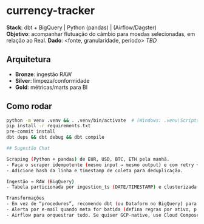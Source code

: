 # currency-tracker

**Stack**: dbt + BigQuery | Python (pandas) | (Airflow/Dagster)  
**Objetivo**: acompanhar flutuação do câmbio para moedas selecionadas, em relação ao Real.
**Dado**: <fonte, granularidade, período>  *TBD*

## Arquitetura
- **Bronze**: ingestão RAW
- **Silver**: limpeza/conformidade
- **Gold**: métricas/marts para BI

## Como rodar
```bash
python -m venv .venv && . .venv/bin/activate  # (Windows: .venv\Scripts\activate)
pip install -r requirements.txt
pre-commit install
dbt deps && dbt debug && dbt compile

## Sugestão Chat

Scraping (Python + pandas) de EUR, USD, BTC, ETH pela manhã.
- Faça o scraper idempotente (mesmo input → mesmo output) e com retry + backoff.
- Adicione hash da linha e timestamp de coleta para deduplicação.

Ingestão → RAW (BigQuery)
- Tabela particionada por ingestion_ts (DATE/TIMESTAMP) e clusterizada por symbol (e.g., EUR, USD, BTC, ETH).

Transformações
- Em vez de “procedures”, recomendo dbt (ou Dataform no BigQuery) para staging → silver → gold. Fica versionado, testável e documentado.
- Alerta por e-mail quando meta for batida (defina regras por ativo, p.ex. “variação diária > X%”).
- Airflow para orquestrar tudo. Se quiser GCP-native, use Cloud Composer (Airflow gerenciado).
